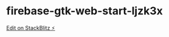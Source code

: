 # firebase-gtk-web-start-ljzk3x

[Edit on StackBlitz ⚡️](https://stackblitz.com/edit/firebase-gtk-web-start-ljzk3x)